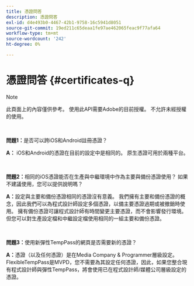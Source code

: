 ```yaml
---
title: 憑證問答
description: 憑證問答
exl-id: d4e493b0-4467-42b1-9758-16c5941d8051
source-git-commit: 19ed211c65deaa1fe97ae462065feac9f77afa64
workflow-type: tm+mt
source-wordcount: '242'
ht-degree: 0%

---
```


# 憑證問答 {#certificates-q}

>[!NOTE]
>
>此頁面上的內容僅供參考。 使用此API需要Adobe的目前授權。 不允許未經授權的使用。

</br>

**問題1：**&#x200B;是否可以跨iOS和Android註冊憑證？

**A：** iOS和Android的憑證在目前的設定中是相同的。 原生憑證可用於兩種平台。

</br>

**問題2：**&#x200B;相同的iOS憑證能否在生產與中繼環境中作為主要與備份憑證使用？ 如果不建議使用，您可以提供說明嗎？

**A：**&#x200B;設定與主要和備份憑證相同的憑證沒有意義。 我們擁有主要和備份憑證的概念，因此我們可以為程式設計師設定多個憑證，以備主要憑證過期或被撤銷時使用。 擁有備份憑證可讓程式設計師有時間變更主要憑證，而不會影響發行環境。 但您可以對生產設定檔和中繼設定檔使用相同的一組主要和備份憑證。

</br>

**問題3：**&#x200B;使用新彈性TempPass的網頁是否需要新的憑證？

**A：**&#x200B;憑證（以及任何憑證）是在Media Company &amp; Programmer層級設定。 FlexibleTempPass是MVPD，您不需要為其設定任何憑證，因此，如果您整合現有程式設計師與彈性TempPass，將會使用已在程式設計師/媒體公司層級設定的憑證。
